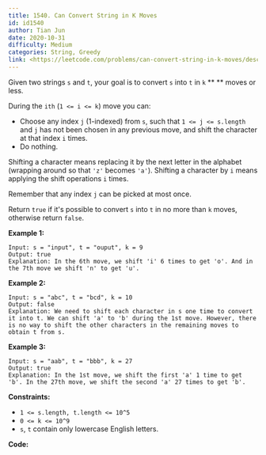 ```yaml
---
title: 1540. Can Convert String in K Moves
id: id1540
author: Tian Jun
date: 2020-10-31
difficulty: Medium
categories: String, Greedy
link: <https://leetcode.com/problems/can-convert-string-in-k-moves/description/>
---
```


Given two strings `s` and `t`, your goal is to convert `s` into `t` in `k` **
** moves or less.

During the `ith` (`1 <= i <= k`) move you can:

  * Choose any index `j` (1-indexed) from `s`, such that `1 <= j <= s.length` and `j` has not been chosen in any previous move, and shift the character at that index `i` times.
  * Do nothing.

Shifting a character means replacing it by the next letter in the alphabet
(wrapping around so that `'z'` becomes `'a'`). Shifting a character by `i`
means applying the shift operations `i` times.

Remember that any index `j` can be picked at most once.

Return `true` if it's possible to convert `s` into `t` in no more than `k`
moves, otherwise return `false`.



**Example 1:**
            
	Input: s = "input", t = "ouput", k = 9    
	Output: true    
	Explanation: In the 6th move, we shift 'i' 6 times to get 'o'. And in the 7th move we shift 'n' to get 'u'.    

**Example 2:**
            
	Input: s = "abc", t = "bcd", k = 10    
	Output: false    
	Explanation: We need to shift each character in s one time to convert it into t. We can shift 'a' to 'b' during the 1st move. However, there is no way to shift the other characters in the remaining moves to obtain t from s.    

**Example 3:**
            
	Input: s = "aab", t = "bbb", k = 27    
	Output: true    
	Explanation: In the 1st move, we shift the first 'a' 1 time to get 'b'. In the 27th move, we shift the second 'a' 27 times to get 'b'.    



**Constraints:**

  * `1 <= s.length, t.length <= 10^5`
  * `0 <= k <= 10^9`
  * `s`, `t` contain only lowercase English letters.


**Code:**
